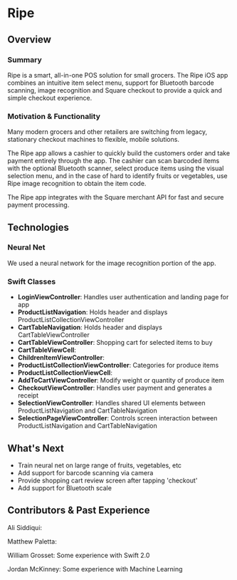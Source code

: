 # Ripe

<LOGO HERE>

## Overview

### Summary
Ripe is a smart, all-in-one POS solution for small grocers. The Ripe iOS app combines an intuitive item select menu, support for Bluetooth barcode scanning, image recognition and Square checkout to provide a quick and simple checkout experience.

### Motivation & Functionality
Many modern grocers and other retailers are switching from legacy, stationary checkout machines to flexible, mobile solutions.

The Ripe app allows a cashier to quickly build the customers order and take payment entirely through the app. The cashier can scan barcoded items with the optional Bluetooth scanner, select produce items using the visual selection menu, and in the case of hard to identify fruits or vegetables, use Ripe image recognition to obtain the item code.

The Ripe app integrates with the Square merchant API for fast and secure payment processing.

## Technologies

### Neural Net
We used a neural network for the image recognition portion of the app.

### Swift Classes
* **LoginViewController**: Handles user authentication and landing page for app
* **ProductListNavigation**: Holds header and displays ProductListCollectionViewController
* **CartTableNavigation**: Holds header and displays CartTableViewController
* **CartTableViewController**: Shopping cart for selected items to buy
* **CartTableViewCell**: <not sure>
* **ChildrenItemViewController**: <not sure>
* **ProductListCollectionViewController**: Categories for produce items
* **ProductListCollectionViewCell**: <not sure>
* **AddToCartViewController**: Modify weight or quantity of produce item
* **CheckoutViewController**: Handles user payment and generates a receipt
* **SelectionViewController**: Handles shared UI elements between ProductListNavigation and CartTableNavigation
* **SelectionPageViewController**: Controls screen interaction between ProductListNavigation and CartTableNavigation

## What's Next
* Train neural net on large range of fruits, vegetables, etc
* Add support for barcode scanning via camera
* Provide shopping cart review screen after tapping 'checkout'
* Add support for Bluetooth scale

## Contributors & Past Experience
Ali Siddiqui:

Matthew Paletta:

William Grosset: Some experience with Swift 2.0

Jordan McKinney: Some experience with Machine Learning
